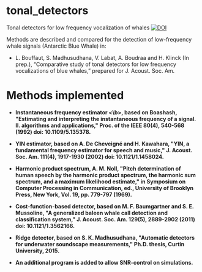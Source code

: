 # tonal_detectors
Tonal detectors for low frequency vocalization of whales
[![DOI](https://zenodo.org/badge/182302880.svg)](https://zenodo.org/badge/latestdoi/182302880)

Methods are described and compared for the detection of low-frequency whale signals (Antarctic Blue Whale) in: 
- L. Bouffaut, S. Madhusudhana, V. Labat, A. Boudraa and H. Klinck (In prep.), “Comparative study of tonal detectors for low frequency vocalizations of blue whales,” prepared for J. Acoust. Soc. Am.

# Methods implemented
- <b> Instantaneous frequency estimator <\b>, based on Boashash, "Estimating and interpreting the instantaneous frequency of a signal. II. algorithms and applications," Proc. of the IEEE 80(4), 540-568 (1992) doi: 10.1109/5.135378.

- YIN estimator, based on A. De Cheveigné and H. Kawahara, "YIN, a fundamental frequency estimator for speech and music," J. Acoust. Soc. Am. 111(4), 1917-1930 (2002) doi: 10.1121/1.1458024.

- Harmonic product spectrum, A. M. Noll, "Pitch determination of human speech by the harmonic product spectrum, the harmonic sum spectrum, and a maximum likelihood estimate," in Symposium on Computer Processing in Communication, ed., University of Brooklyn Press, New York, Vol. 19, pp. 779-797 (1969).

- Cost-function-based detector, based on M. F. Baumgartner and S. E. Mussoline, "A generalized baleen whale call detection and classification system," J. Acoust. Soc. Am. 129(5), 2889-2902 (2011) doi: 10.1121/1.3562166.

- Ridge detector, based on S. K. Madhusudhana, "Automatic detectors for underwater soundscape measurements," Ph.D. thesis, Curtin University, 2015.

* An additional program is added to allow SNR-control on simulations.
